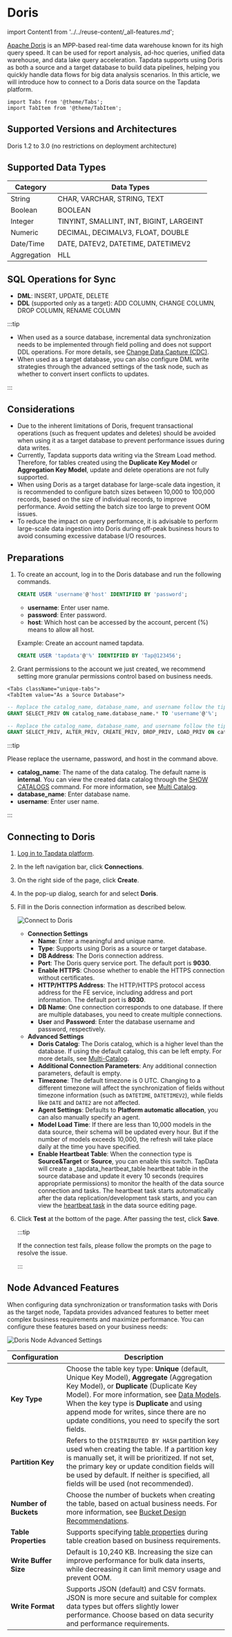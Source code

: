 # Doris

import Content1 from '../../reuse-content/_all-features.md';

<Content1 />

[Apache Doris](https://doris.apache.org/) is an MPP-based real-time data warehouse known for its high query speed. It can be used for report analysis, ad-hoc queries, unified data warehouse, and data lake query acceleration. Tapdata supports using Doris as both a source and a target database to build data pipelines, helping you quickly handle data flows for big data analysis scenarios. In this article, we will introduce how to connect to a Doris data source on the Tapdata platform.

```mdx-code-block
import Tabs from '@theme/Tabs';
import TabItem from '@theme/TabItem';
```

## Supported Versions and Architectures

Doris 1.2 to 3.0 (no restrictions on deployment architecture)

## Supported Data Types

| Category    | Data Types                               |
| ----------- | ---------------------------------------- |
| String      | CHAR, VARCHAR, STRING, TEXT              |
| Boolean     | BOOLEAN                                  |
| Integer     | TINYINT, SMALLINT, INT, BIGINT, LARGEINT |
| Numeric     | DECIMAL, DECIMALV3, FLOAT, DOUBLE        |
| Date/Time   | DATE, DATEV2, DATETIME, DATETIMEV2       |
| Aggregation | HLL                                      |

## SQL Operations for Sync 

* **DML**: INSERT, UPDATE, DELETE
* **DDL** (supported only as a target): ADD COLUMN, CHANGE COLUMN, DROP COLUMN, RENAME COLUMN

:::tip

- When used as a source database, incremental data synchronization needs to be implemented through field polling and does not support DDL operations. For more details, see [Change Data Capture (CDC)](../../introduction/change-data-capture-mechanism.md).
- When used as a target database, you can also configure DML write strategies through the advanced settings of the task node, such as whether to convert insert conflicts to updates.

:::

## Considerations

* Due to the inherent limitations of Doris, frequent transactional operations (such as frequent updates and deletes) should be avoided when using it as a target database to prevent performance issues during data writes.
* Currently, Tapdata supports data writing via the Stream Load method. Therefore, for tables created using the **Duplicate Key Model** or **Aggregation Key Model**, update and delete operations are not fully supported.
* When using Doris as a target database for large-scale data ingestion, it is recommended to configure batch sizes between 10,000 to 100,000 records, based on the size of individual records, to improve performance. Avoid setting the batch size too large to prevent OOM issues.
* To reduce the impact on query performance, it is advisable to perform large-scale data ingestion into Doris during off-peak business hours to avoid consuming excessive database I/O resources.

## Preparations

1. To create an account, log in to the Doris database and run the following commands.

   ```sql
   CREATE USER 'username'@'host' IDENTIFIED BY 'password';
   ```

   - **username**: Enter user name.
   - **password**: Enter password.
   - **host**: Which host can be accessed by the account, percent (%) means to allow all host.

   Example: Create an account named tapdata.

   ```sql
   CREATE USER 'tapdata'@'%' IDENTIFIED BY 'Tap@123456';
   ```

2. Grant permissions to the account we just created, we recommend setting more granular permissions control based on business needs.

```mdx-code-block
<Tabs className="unique-tabs">
<TabItem value="As a Source Database">
```

```sql
-- Replace the catalog_name, database_name, and username follow the tips below
GRANT SELECT_PRIV ON catalog_name.database_name.* TO 'username'@'%';
```

</TabItem>

<TabItem value="As a Target Database">

```sql
-- Replace the catalog_name, database_name, and username follow the tips below
GRANT SELECT_PRIV, ALTER_PRIV, CREATE_PRIV, DROP_PRIV, LOAD_PRIV ON catalog_name.database_name.* TO 'username'@'%';
```

</TabItem>
</Tabs>



:::tip

Please replace the username, password, and host in the command above.

* **catalog_name**: The name of the data catalog. The default name is **internal**. You can view the created data catalog through the [SHOW CATALOGS](https://doris.apache.org/docs/sql-manual/sql-statements/Show-Statements/SHOW-CATALOGS) command. For more information, see [Multi Catalog](https://doris.apache.org/docs/1.2/lakehouse/multi-catalog/).
* **database_name**: Enter database name.
* **username**: Enter user name.

:::

## Connecting to Doris

1. [Log in to Tapdata platform](../../user-guide/log-in.md).

2. In the left navigation bar, click **Connections**.

3. On the right side of the page, click **Create**.

4. In the pop-up dialog, search for and select **Doris**.

5. Fill in the Doris connection information as described below.

   ![Connect to Doris](../../images/connect_doris.png)

    - **Connection Settings**
      - **Name**: Enter a meaningful and unique name.
      - **Type**: Supports using Doris as a source or target database.
      - **DB Address**: The Doris connection address.
      - **Port**: The Doris query service port. The default port is **9030**.
      - **Enable HTTPS**: Choose whether to enable the HTTPS connection without certificates.
      - **HTTP/HTTPS Address**: The HTTP/HTTPS protocol access address for the FE service, including address and port information. The default port is **8030**.
      - **DB Name**: One connection corresponds to one database. If there are multiple databases, you need to create multiple connections.
      - **User** and **Password**: Enter the database username and password, respectively.
    - **Advanced Settings**
      - **Doris Catalog**: The Doris catalog, which is a higher level than the database. If using the default catalog, this can be left empty. For more details, see [Multi-Catalog](https://doris.apache.org/zh-CN/docs/1.2/lakehouse/multi-catalog/).
      - **Additional Connection Parameters**: Any additional connection parameters, default is empty.
      - **Timezone**: The default timezone is 0 UTC. Changing to a different timezone will affect the synchronization of fields without timezone information (such as `DATETIME`, `DATETIMEV2`), while fields like `DATE` and `DATE2` are not affected.
      - **Agent Settings**: Defaults to **Platform automatic allocation**, you can also manually specify an agent.
      - **Model Load Time**: If there are less than 10,000 models in the data source, their schema will be updated every hour. But if the number of models exceeds 10,000, the refresh will take place daily at the time you have specified.
      - **Enable Heartbeat Table**: When the connection type is **Source&Target** or **Source**, you can enable this switch. TapData will create a _tapdata_heartbeat_table heartbeat table in the source database and update it every 10 seconds (requires appropriate permissions) to monitor the health of the data source connection and tasks. The heartbeat task starts automatically after the data replication/development task starts, and you can view the [heartbeat task](../../best-practice/heart-beat-task.md) in the data source editing page.

6. Click **Test** at the bottom of the page. After passing the test, click **Save**.

   :::tip

   If the connection test fails, please follow the prompts on the page to resolve the issue.

   :::

## Node Advanced Features

When configuring data synchronization or transformation tasks with Doris as the target node, Tapdata provides advanced features to better meet complex business requirements and maximize performance. You can configure these features based on your business needs:

![Doris Node Advanced Settings](../../images/doris_node_advanced_settings.png)

| Configuration         | Description                                                  |
| --------------------- | ------------------------------------------------------------ |
| **Key Type**          | Choose the table key type: **Unique** (default, Unique Key Model), **Aggregate** (Aggregation Key Model), or **Duplicate** (Duplicate Key Model). For more information, see [Data Models](https://doris.apache.org/docs/table-design/data-model/overview). <br />When the key type is **Duplicate** and using append mode for writes, since there are no update conditions, you need to specify the sort fields. |
| **Partition Key**     | Refers to the `DISTRIBUTED BY HASH` partition key used when creating the table. If a partition key is manually set, it will be prioritized. If not set, the primary key or update condition fields will be used by default. If neither is specified, all fields will be used (not recommended). |
| **Number of Buckets** | Choose the number of buckets when creating the table, based on actual business needs. For more information, see [Bucket Design Recommendations](https://doris.apache.org/docs/table-design/data-partition?_highlight=bucket&_highlight=nu#recommendations-for-bucket-number-and-data-volume). |
| **Table Properties**  | Supports specifying [table properties](https://doris.apache.org/docs/sql-manual/sql-statements/Data-Definition-Statements/Create/CREATE-TABLE#properties) during table creation based on business requirements. |
| **Write Buffer Size**| Default is 10,240 KB. Increasing the size can improve performance for bulk data inserts, while decreasing it can limit memory usage and prevent OOM. |
| **Write Format**     | Supports JSON (default) and CSV formats. JSON is more secure and suitable for complex data types but offers slightly lower performance. Choose based on data security and performance requirements. |
